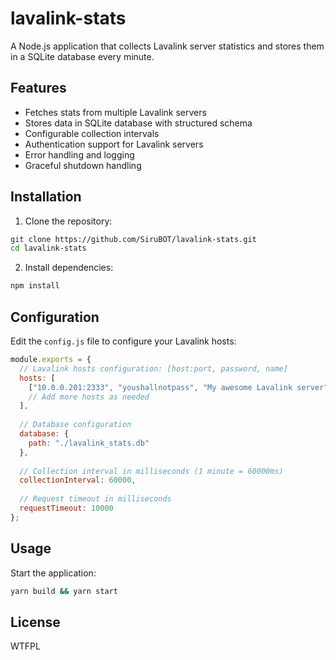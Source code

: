 # lavalink-stats

A Node.js application that collects Lavalink server statistics and stores them in a SQLite database every minute.

## Features

- Fetches stats from multiple Lavalink servers
- Stores data in SQLite database with structured schema
- Configurable collection intervals
- Authentication support for Lavalink servers
- Error handling and logging
- Graceful shutdown handling

## Installation

1. Clone the repository:
```bash
git clone https://github.com/SiruBOT/lavalink-stats.git
cd lavalink-stats
```

2. Install dependencies:
```bash
npm install
```

## Configuration

Edit the `config.js` file to configure your Lavalink hosts:

```javascript
module.exports = {
  // Lavalink hosts configuration: [host:port, password, name]
  hosts: [
    ["10.0.0.201:2333", "youshallnotpass", "My awesome Lavalink server"],
    // Add more hosts as needed
  ],
  
  // Database configuration
  database: {
    path: "./lavalink_stats.db"
  },
  
  // Collection interval in milliseconds (1 minute = 60000ms)
  collectionInterval: 60000,
  
  // Request timeout in milliseconds
  requestTimeout: 10000
};
```

## Usage

Start the application:

```bash
yarn build && yarn start
```

## License

WTFPL
